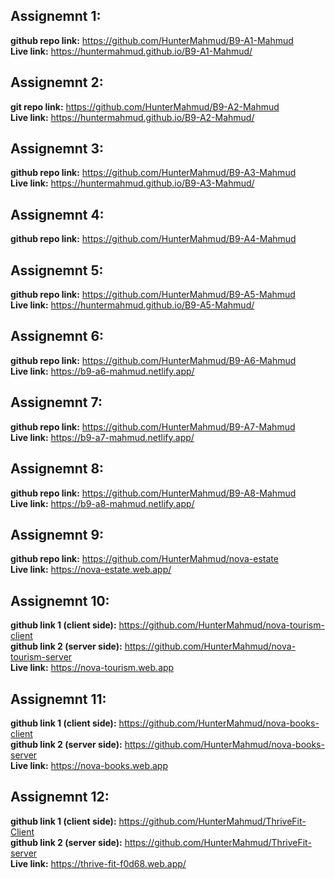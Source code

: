 ## Assignemnt 1:
**github repo link:** https://github.com/HunterMahmud/B9-A1-Mahmud \
**Live link:** https://huntermahmud.github.io/B9-A1-Mahmud/

## Assignemnt 2:
**git repo link:** https://github.com/HunterMahmud/B9-A2-Mahmud \
**Live link:** https://huntermahmud.github.io/B9-A2-Mahmud/

## Assignemnt 3:
**github repo link:** https://github.com/HunterMahmud/B9-A3-Mahmud \
**Live link:** https://huntermahmud.github.io/B9-A3-Mahmud/

## Assignemnt 4:
**github repo link:** https://github.com/HunterMahmud/B9-A4-Mahmud 

## Assignemnt 5:
**github repo link:** https://github.com/HunterMahmud/B9-A5-Mahmud \
**Live link:** https://huntermahmud.github.io/B9-A5-Mahmud/

## Assignemnt 6:
**github repo link:** https://github.com/HunterMahmud/B9-A6-Mahmud \
**Live link:** https://b9-a6-mahmud.netlify.app/

## Assignemnt 7:
**github repo link:** https://github.com/HunterMahmud/B9-A7-Mahmud \
**Live link:** https://b9-a7-mahmud.netlify.app/

## Assignemnt 8:
**github repo link:** https://github.com/HunterMahmud/B9-A8-Mahmud \
**Live link:** https://b9-a8-mahmud.netlify.app/

## Assignemnt 9:
**github repo link:** https://github.com/HunterMahmud/nova-estate \
**Live link:** https://nova-estate.web.app/

## Assignemnt 10:
**github link 1 (client side):** https://github.com/HunterMahmud/nova-tourism-client \
**github link 2 (server side):** https://github.com/HunterMahmud/nova-tourism-server \
**Live link:** https://nova-tourism.web.app

## Assignemnt 11:
**github link 1 (client side):** https://github.com/HunterMahmud/nova-books-client \
**github link 2 (server side):** https://github.com/HunterMahmud/nova-books-server \
**Live link:** https://nova-books.web.app

## Assignemnt 12:
**github link 1 (client side):** https://github.com/HunterMahmud/ThriveFit-Client \
**github link 2 (server side):** https://github.com/HunterMahmud/ThriveFit-server \
**Live link:** https://thrive-fit-f0d68.web.app/
